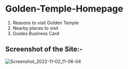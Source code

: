 # Golden-Temple-Homepage
1. Reasons to visit Golden Temple
2. Nearby places to visit
3. Guides Business Card

## Screenshot of the Site:-

![Screenshot_2022-11-02_11-06-04](https://user-images.githubusercontent.com/86122364/199474339-65542a61-e9bc-488e-9361-cd8fb1015476.png)
